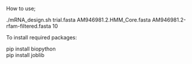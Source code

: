 How to use;  

./mRNA_design.sh trial.fasta AM946981.2.HMM_Core.fasta AM946981.2-rfam-filtered.fasta 10  


To install required packages:

pip install biopython  
pip install joblib  

